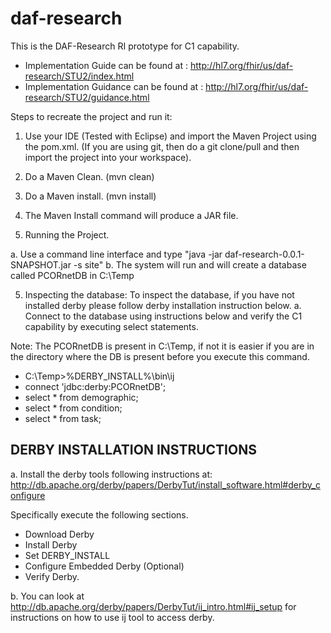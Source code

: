 # daf-research

This is the DAF-Research RI prototype for C1 capability.

* Implementation Guide can be found at : http://hl7.org/fhir/us/daf-research/STU2/index.html 
* Implementation Guidance can be found at : http://hl7.org/fhir/us/daf-research/STU2/guidance.html 

Steps to recreate the project and run it:

1. Use your IDE (Tested with Eclipse) and import the Maven Project using the pom.xml. 
(If you are using git, then do a git clone/pull and then import the project into your workspace).
2. Do a Maven Clean. (mvn clean)
3. Do a Maven install. (mvn install)
4. The Maven Install command will produce a JAR file.

4. Running the Project.

a. Use a command line interface and type "java -jar daf-research-0.0.1-SNAPSHOT.jar -s site"
b. The system will run and will create a database called PCORnetDB in C:\\Temp

5. Inspecting the database: To inspect the database, if you have not installed derby please follow derby installation instruction below.
a. Connect to the database using instructions below and verify the C1 capability by executing select statements. 

Note: The PCORnetDB is present in C:\Temp, if not it is easier if you are in the directory where the DB is present before you execute this command.

* C:\Temp>%DERBY_INSTALL%\bin\ij  
* connect 'jdbc:derby:PCORnetDB';
* select * from demographic;
* select * from condition;
* select * from task;


DERBY INSTALLATION INSTRUCTIONS
--------------------------------
a. Install the derby tools following instructions at: 
http://db.apache.org/derby/papers/DerbyTut/install_software.html#derby_configure 

Specifically execute the following sections.
* Download Derby
* Install Derby
* Set DERBY_INSTALL
* Configure Embedded Derby (Optional)
* Verify Derby.

b. You can look at http://db.apache.org/derby/papers/DerbyTut/ij_intro.html#ij_setup  for instructions on how to use ij tool to access derby.


